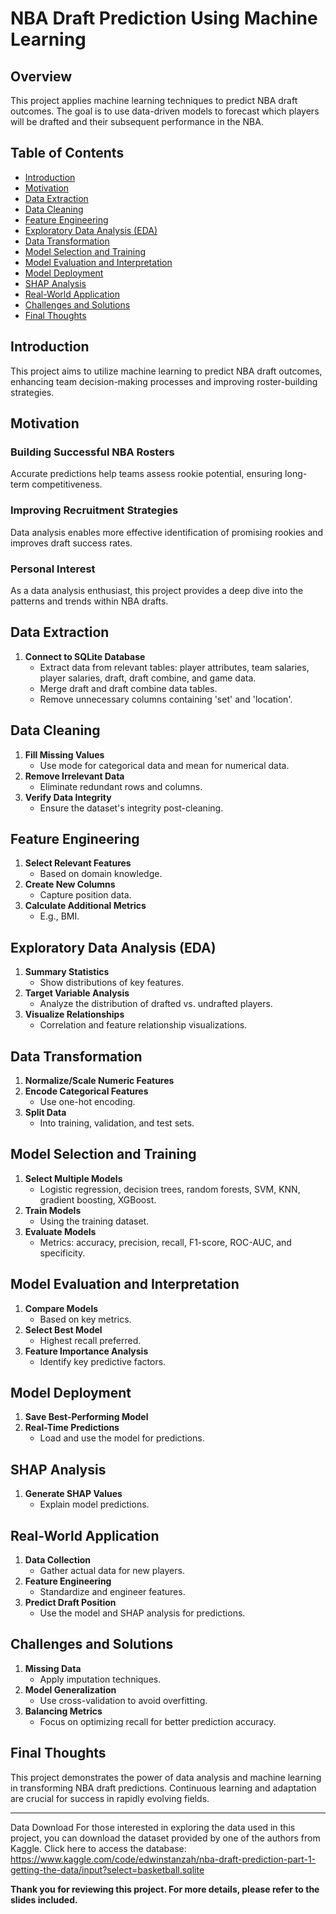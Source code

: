 # NBA Draft Prediction Using Machine Learning

## Overview

This project applies machine learning techniques to predict NBA draft outcomes. The goal is to use data-driven models to forecast which players will be drafted and their subsequent performance in the NBA.

## Table of Contents

- [Introduction](#introduction)
- [Motivation](#motivation)
- [Data Extraction](#data-extraction)
- [Data Cleaning](#data-cleaning)
- [Feature Engineering](#feature-engineering)
- [Exploratory Data Analysis (EDA)](#exploratory-data-analysis-eda)
- [Data Transformation](#data-transformation)
- [Model Selection and Training](#model-selection-and-training)
- [Model Evaluation and Interpretation](#model-evaluation-and-interpretation)
- [Model Deployment](#model-deployment)
- [SHAP Analysis](#shap-analysis)
- [Real-World Application](#real-world-application)
- [Challenges and Solutions](#challenges-and-solutions)
- [Final Thoughts](#final-thoughts)

## Introduction

This project aims to utilize machine learning to predict NBA draft outcomes, enhancing team decision-making processes and improving roster-building strategies.

## Motivation

### Building Successful NBA Rosters
Accurate predictions help teams assess rookie potential, ensuring long-term competitiveness.

### Improving Recruitment Strategies
Data analysis enables more effective identification of promising rookies and improves draft success rates.

### Personal Interest
As a data analysis enthusiast, this project provides a deep dive into the patterns and trends within NBA drafts.

## Data Extraction

1. **Connect to SQLite Database**
   - Extract data from relevant tables: player attributes, team salaries, player salaries, draft, draft combine, and game data.
   - Merge draft and draft combine data tables.
   - Remove unnecessary columns containing 'set' and 'location'.

## Data Cleaning

1. **Fill Missing Values**
   - Use mode for categorical data and mean for numerical data.
2. **Remove Irrelevant Data**
   - Eliminate redundant rows and columns.
3. **Verify Data Integrity**
   - Ensure the dataset's integrity post-cleaning.

## Feature Engineering

1. **Select Relevant Features**
   - Based on domain knowledge.
2. **Create New Columns**
   - Capture position data.
3. **Calculate Additional Metrics**
   - E.g., BMI.

## Exploratory Data Analysis (EDA)

1. **Summary Statistics**
   - Show distributions of key features.
2. **Target Variable Analysis**
   - Analyze the distribution of drafted vs. undrafted players.
3. **Visualize Relationships**
   - Correlation and feature relationship visualizations.

## Data Transformation

1. **Normalize/Scale Numeric Features**
2. **Encode Categorical Features**
   - Use one-hot encoding.
3. **Split Data**
   - Into training, validation, and test sets.

## Model Selection and Training

1. **Select Multiple Models**
   - Logistic regression, decision trees, random forests, SVM, KNN, gradient boosting, XGBoost.
2. **Train Models**
   - Using the training dataset.
3. **Evaluate Models**
   - Metrics: accuracy, precision, recall, F1-score, ROC-AUC, and specificity.

## Model Evaluation and Interpretation

1. **Compare Models**
   - Based on key metrics.
2. **Select Best Model**
   - Highest recall preferred.
3. **Feature Importance Analysis**
   - Identify key predictive factors.

## Model Deployment

1. **Save Best-Performing Model**
2. **Real-Time Predictions**
   - Load and use the model for predictions.

## SHAP Analysis

1. **Generate SHAP Values**
   - Explain model predictions.

## Real-World Application

1. **Data Collection**
   - Gather actual data for new players.
2. **Feature Engineering**
   - Standardize and engineer features.
3. **Predict Draft Position**
   - Use the model and SHAP analysis for predictions.

## Challenges and Solutions

1. **Missing Data**
   - Apply imputation techniques.
2. **Model Generalization**
   - Use cross-validation to avoid overfitting.
3. **Balancing Metrics**
   - Focus on optimizing recall for better prediction accuracy.

## Final Thoughts

This project demonstrates the power of data analysis and machine learning in transforming NBA draft predictions. Continuous learning and adaptation are crucial for success in rapidly evolving fields.

---
Data Download
For those interested in exploring the data used in this project, you can download the dataset provided by one of the authors from Kaggle. Click here to access the database: https://www.kaggle.com/code/edwinstanzah/nba-draft-prediction-part-1-getting-the-data/input?select=basketball.sqlite


**Thank you for reviewing this project. For more details, please refer to the slides included.**

